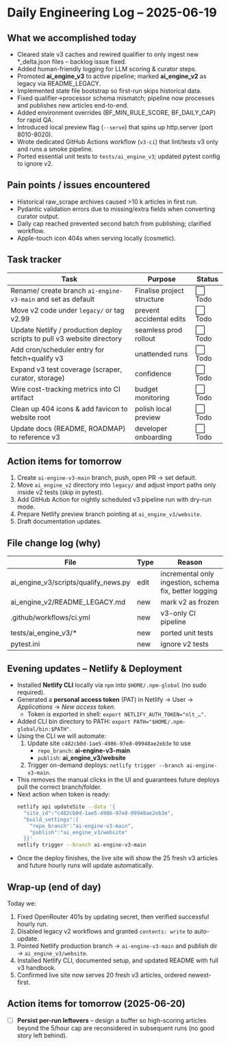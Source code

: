 # Daily Engineering Log – 2025-06-19

## What we accomplished today

* Cleared stale v3 caches and rewired qualifier to only ingest new *_delta.json files – backlog issue fixed.
* Added human-friendly logging for LLM scoring & curator steps.
* Promoted **ai_engine_v3** to active pipeline; marked **ai_engine_v2** as legacy via README_LEGACY.
* Implemented state file bootstrap so first-run skips historical data.
* Fixed qualifier→processor schema mismatch; pipeline now processes and publishes new articles end-to-end.
* Added environment overrides (BF_MIN_RULE_SCORE, BF_DAILY_CAP) for rapid QA.
* Introduced local preview flag (`--serve`) that spins up http.server (port 8010-8020).
* Wrote dedicated GitHub Actions workflow (`v3-ci`) that lint/tests v3 only and runs a smoke pipeline.
* Ported essential unit tests to `tests/ai_engine_v3`; updated pytest config to ignore v2.

## Pain points / issues encountered

* Historical raw_scrape archives caused >10 k articles in first run.
* Pydantic validation errors due to missing/extra fields when converting curator output.
* Daily cap reached prevented second batch from publishing; clarified workflow.
* Apple-touch icon 404s when serving locally (cosmetic).

## Task tracker

| Task | Purpose | Status |
|------|---------|--------|
| Rename/ create branch `ai-engine-v3-main` and set as default | Finalise project structure | ⬜️ Todo |
| Move v2 code under `legacy/` or tag v2.99 | prevent accidental edits | ⬜️ Todo |
| Update Netlify / production deploy scripts to pull v3 website directory | seamless prod rollout | ⬜️ Todo |
| Add cron/scheduler entry for fetch+qualify v3 | unattended runs | ⬜️ Todo |
| Expand v3 test coverage (scraper, curator, storage) | confidence | ⬜️ Todo |
| Wire cost-tracking metrics into CI artifact | budget monitoring | ⬜️ Todo |
| Clean up 404 icons & add favicon to website root | polish local preview | ⬜️ Todo |
| Update docs (README, ROADMAP) to reference v3 | developer onboarding | ⬜️ Todo |

## Action items for tomorrow

1. Create `ai-engine-v3-main` branch, push, open PR → set default.
2. Move `ai_engine_v2` directory into `legacy/` and adjust import paths only inside v2 tests (skip in pytest).
3. Add GitHub Action for nightly scheduled v3 pipeline run with dry-run mode.
4. Prepare Netlify preview branch pointing at `ai_engine_v3/website`.
5. Draft documentation updates.

## File change log (why)

| File | Type | Reason |
|------|------|--------|
| ai_engine_v3/scripts/qualify_news.py | edit | incremental only ingestion, schema fix, better logging |
| ai_engine_v2/README_LEGACY.md | new | mark v2 as frozen |
| .github/workflows/ci.yml | new | v3-only CI pipeline |
| tests/ai_engine_v3/* | new | ported unit tests |
| pytest.ini | new | ignore v2 tests |

## Evening updates – Netlify & Deployment

* Installed **Netlify CLI** locally via `npm` into `$HOME/.npm-global` (no sudo required).
* Generated a **personal access token** (PAT) in Netlify → User → *Applications* → *New access token*.
  * Token is exported in shell: `export NETLIFY_AUTH_TOKEN="nlt_…"`.
* Added CLI bin directory to PATH: `export PATH="$HOME/.npm-global/bin:$PATH"`.
* Using the CLI we will automate:
  1. Update site `c482cb0d-1ae5-4986-97e8-09948ae2eb3e` to use
     * `repo_branch`: **ai-engine-v3-main**
     * `publish`: **ai_engine_v3/website**
  2. Trigger on-demand deploys: `netlify trigger --branch ai-engine-v3-main`.
* This removes the manual clicks in the UI and guarantees future deploys pull the correct branch/folder.
* Next action when token is ready:
  ```bash
  netlify api updateSite --data '{
    "site_id":"c482cb0d-1ae5-4986-97e8-09948ae2eb3e",
    "build_settings":{
      "repo_branch":"ai-engine-v3-main",
      "publish":"ai_engine_v3/website"
    }}'
  netlify trigger --branch ai-engine-v3-main
  ```
* Once the deploy finishes, the live site will show the 25 fresh v3 articles and future hourly runs will update automatically.

## Wrap-up (end of day)

Today we:
1. Fixed OpenRouter 401s by updating secret, then verified successful hourly run.
2. Disabled legacy v2 workflows and granted `contents: write` to auto-update.
3. Pointed Netlify production branch → `ai-engine-v3-main` and publish dir → `ai_engine_v3/website`.
4. Installed Netlify CLI, documented setup, and updated README with full v3 handbook.
5. Confirmed live site now serves 20 fresh v3 articles, ordered newest-first.

## Action items for tomorrow (2025-06-20)

- [ ] **Persist per-run leftovers** – design a buffer so high-scoring articles beyond the 5/hour cap are reconsidered in subsequent runs (no good story left behind). 